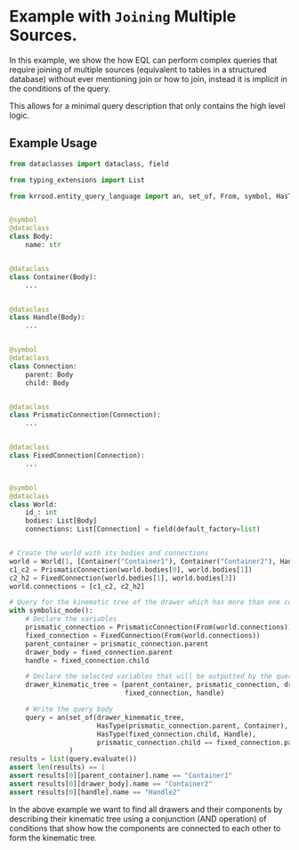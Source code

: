 # Example with `Joining` Multiple Sources.

In this example, we show the how EQL can perform complex queries that require joining of multiple sources 
(equivalent to tables in a structured database) without ever mentioning join or how to join, instead it is implicit
in the conditions of the query.

This allows for a minimal query description that only contains the high level logic.

## Example Usage

```python
from dataclasses import dataclass, field

from typing_extensions import List

from krrood.entity_query_language import an, set_of, From, symbol, HasType, symbolic_mode


@symbol
@dataclass
class Body:
    name: str


@dataclass
class Container(Body):
    ...


@dataclass
class Handle(Body):
    ...


@symbol
@dataclass
class Connection:
    parent: Body
    child: Body


@dataclass
class PrismaticConnection(Connection):
    ...


@dataclass
class FixedConnection(Connection):
    ...


@symbol
@dataclass
class World:
    id_: int
    bodies: List[Body]
    connections: List[Connection] = field(default_factory=list)


# Create the world with its bodies and connections
world = World(1, [Container("Container1"), Container("Container2"), Handle("Handle1"), Handle("Handle2")])
c1_c2 = PrismaticConnection(world.bodies[0], world.bodies[1])
c2_h2 = FixedConnection(world.bodies[1], world.bodies[3])
world.connections = [c1_c2, c2_h2]

# Query for the kinematic tree of the drawer which has more than one component.
with symbolic_mode():
    # Declare the variables
    prismatic_connection = PrismaticConnection(From(world.connections))
    fixed_connection = FixedConnection(From(world.connections))
    parent_container = prismatic_connection.parent
    drawer_body = fixed_connection.parent
    handle = fixed_connection.child

    # Declare the selected variables that will be outputted by the query
    drawer_kinematic_tree = (parent_container, prismatic_connection, drawer_body,
                             fixed_connection, handle)

    # Write the query body
    query = an(set_of(drawer_kinematic_tree,
                      HasType(prismatic_connection.parent, Container),
                      HasType(fixed_connection.child, Handle),
                      prismatic_connection.child == fixed_connection.parent)
               )
results = list(query.evaluate())
assert len(results) == 1
assert results[0][parent_container].name == "Container1"
assert results[0][drawer_body].name == "Container2"
assert results[0][handle].name == "Handle2"
```

In the above example we want to find all drawers and their components by describing their kinematic tree using a
conjunction (AND operation) of conditions that show how the components are connected to each other to form the kinematic
tree.

